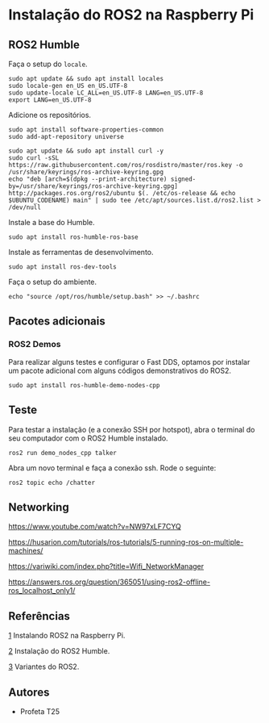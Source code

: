 # Instalação do ROS2 na Raspberry Pi

## ROS2 Humble

Faça o setup do `locale`.

```shell
sudo apt update && sudo apt install locales
sudo locale-gen en_US en_US.UTF-8
sudo update-locale LC_ALL=en_US.UTF-8 LANG=en_US.UTF-8
export LANG=en_US.UTF-8
```

Adicione os repositórios.

```shell
sudo apt install software-properties-common
sudo add-apt-repository universe
```

```shell
sudo apt update && sudo apt install curl -y
sudo curl -sSL https://raw.githubusercontent.com/ros/rosdistro/master/ros.key -o /usr/share/keyrings/ros-archive-keyring.gpg
echo "deb [arch=$(dpkg --print-architecture) signed-by=/usr/share/keyrings/ros-archive-keyring.gpg] http://packages.ros.org/ros2/ubuntu $(. /etc/os-release && echo $UBUNTU_CODENAME) main" | sudo tee /etc/apt/sources.list.d/ros2.list > /dev/null
```

Instale a base do Humble.

```shell
sudo apt install ros-humble-ros-base
```

Instale as ferramentas de desenvolvimento.

```shell
sudo apt install ros-dev-tools
```

Faça o setup do ambiente.

```shell
echo "source /opt/ros/humble/setup.bash" >> ~/.bashrc
```

## Pacotes adicionais

### ROS2 Demos

Para realizar alguns testes e configurar o Fast DDS, optamos por instalar um pacote adicional com alguns códigos demonstrativos do ROS2.

```shell
sudo apt install ros-humble-demo-nodes-cpp
```

## Teste

Para testar a instalação (e a conexão SSH por hotspot), abra o terminal do seu computador com o ROS2 Humble instalado.

```shell
ros2 run demo_nodes_cpp talker
```

Abra um novo terminal e faça a conexão ssh. Rode o seguinte:

```shell
ros2 topic echo /chatter
```

## Networking

https://www.youtube.com/watch?v=NW97xLF7CYQ

https://husarion.com/tutorials/ros-tutorials/5-running-ros-on-multiple-machines/

https://variwiki.com/index.php?title=Wifi_NetworkManager

https://answers.ros.org/question/365051/using-ros2-offline-ros_localhost_only1/


## Referências

[1](https://roboticsbackend.com/install-ros2-on-raspberry-pi/) Instalando ROS2 na Raspberry Pi.

[2](https://docs.ros.org/en/humble/Installation/Alternatives/Ubuntu-Development-Setup.html) Instalação do ROS2 Humble.

[3](https://www.ros.org/reps/rep-2001.html) Variantes do ROS2.

## Autores

* Profeta T25